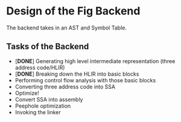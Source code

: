 # Design of the Fig Backend
The backend takes in an AST and Symbol Table.

## Tasks of the Backend
 - [**DONE**] Generating high level intermediate representation (three address code/HLIR)
 - [**DONE**] Breaking down the HLIR into basic blocks
 - Performing control flow analysis with those basic blocks
 - Converting three address code into SSA
 - Optimize!
 - Convert SSA into assembly
 - Peephole optimization
 - Invoking the linker

